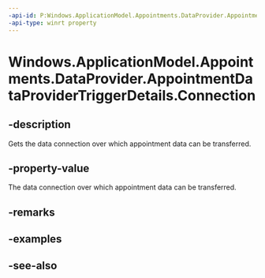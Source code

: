 ```yaml
---
-api-id: P:Windows.ApplicationModel.Appointments.DataProvider.AppointmentDataProviderTriggerDetails.Connection
-api-type: winrt property
---
```


<!-- Property syntax
public Windows.ApplicationModel.Appointments.DataProvider.AppointmentDataProviderConnection Connection { get; }
-->

# Windows.ApplicationModel.Appointments.DataProvider.AppointmentDataProviderTriggerDetails.Connection

## -description
Gets the data connection over which appointment data can be transferred.

## -property-value
The data connection over which appointment data can be transferred.

## -remarks

## -examples

## -see-also
